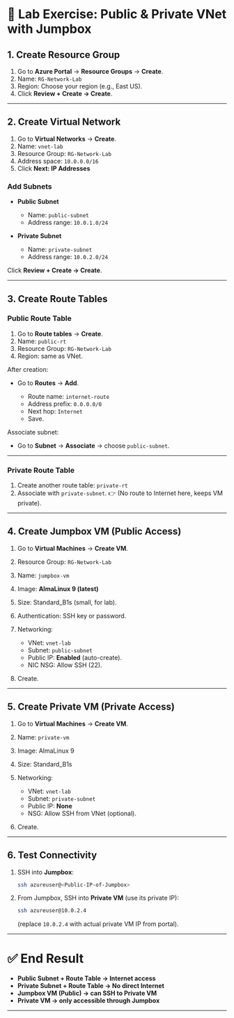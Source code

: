 
# 🔹 Lab Exercise: Public & Private VNet with Jumpbox

## 1. Create Resource Group

1. Go to **Azure Portal** → **Resource Groups** → **Create**.
2. Name: `RG-Network-Lab`
3. Region: Choose your region (e.g., East US).
4. Click **Review + Create → Create**.

---

## 2. Create Virtual Network

1. Go to **Virtual Networks** → **Create**.
2. Name: `vnet-lab`
3. Resource Group: `RG-Network-Lab`
4. Address space: `10.0.0.0/16`
5. Click **Next: IP Addresses**

### Add Subnets

* **Public Subnet**

  * Name: `public-subnet`
  * Address range: `10.0.1.0/24`
* **Private Subnet**

  * Name: `private-subnet`
  * Address range: `10.0.2.0/24`

Click **Review + Create → Create**.

---

## 3. Create Route Tables

### Public Route Table

1. Go to **Route tables** → **Create**.
2. Name: `public-rt`
3. Resource Group: `RG-Network-Lab`
4. Region: same as VNet.

After creation:

* Go to **Routes** → **Add**.

  * Route name: `internet-route`
  * Address prefix: `0.0.0.0/0`
  * Next hop: `Internet`
  * Save.

Associate subnet:

* Go to **Subnet** → **Associate** → choose `public-subnet`.

---

### Private Route Table

1. Create another route table: `private-rt`
2. Associate with `private-subnet`.
   👉 (No route to Internet here, keeps VM private).

---

## 4. Create Jumpbox VM (Public Access)

1. Go to **Virtual Machines** → **Create VM**.
2. Resource Group: `RG-Network-Lab`
3. Name: `jumpbox-vm`
4. Image: **AlmaLinux 9 (latest)**
5. Size: Standard\_B1s (small, for lab).
6. Authentication: SSH key or password.
7. Networking:

   * VNet: `vnet-lab`
   * Subnet: `public-subnet`
   * Public IP: **Enabled** (auto-create).
   * NIC NSG: Allow SSH (22).
8. Create.

---

## 5. Create Private VM (Private Access)

1. Go to **Virtual Machines** → **Create VM**.
2. Name: `private-vm`
3. Image: AlmaLinux 9
4. Size: Standard\_B1s
5. Networking:

   * VNet: `vnet-lab`
   * Subnet: `private-subnet`
   * Public IP: **None**
   * NSG: Allow SSH from VNet (optional).
6. Create.

---

## 6. Test Connectivity

1. SSH into **Jumpbox**:

   ```bash
   ssh azureuser@<Public-IP-of-Jumpbox>
   ```
2. From Jumpbox, SSH into **Private VM** (use its private IP):

   ```bash
   ssh azureuser@10.0.2.4
   ```

   (replace `10.0.2.4` with actual private VM IP from portal).

---

# ✅ End Result

* **Public Subnet + Route Table → Internet access**
* **Private Subnet + Route Table → No direct Internet**
* **Jumpbox VM (Public) → can SSH to Private VM**
* **Private VM → only accessible through Jumpbox**

---
